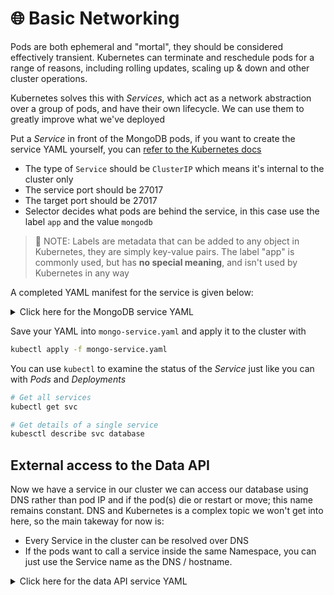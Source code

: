 # 🌐 Basic Networking

Pods are both ephemeral and "mortal", they should be considered effectively transient. Kubernetes can terminate and reschedule pods for a range of reasons, including rolling updates, scaling up & down and other cluster operations.

Kubernetes solves this with *Services*, which act as a network abstraction over a group of pods, and have their own lifecycle. We can use them to greatly improve what we've deployed

Put a *Service* in front of the MongoDB pods, if you want to create the service YAML yourself, you can [refer to the Kubernetes docs](https://kubernetes.io/docs/concepts/services-networking/service/#defining-a-service)

- The type of `Service` should be `ClusterIP` which means it's internal to the cluster only
- The service port should be 27017
- The target port should be 27017
- Selector decides what pods are behind the service, in this case use the label `app` and the value `mongodb`

> 📝 NOTE: Labels are metadata that can be added to any object in Kubernetes, they are simply key-value pairs. The label "app" is commonly used, but has **no special meaning**, and isn't used by Kubernetes in any way

A completed YAML manifest for the service is given below:

<details markdown="1">
<summary>Click here for the MongoDB service YAML</summary>

```yaml
kind: Service
apiVersion: v1

metadata:
  name: database

spec:
  type: ClusterIP  
  selector:
    app: mongodb
  ports:
    - protocol: TCP
      port: 27017
      targetPort: 27017
```

</details>

Save your YAML into `mongo-service.yaml` and apply it to the cluster with 

```bash
kubectl apply -f mongo-service.yaml
```

You can use `kubectl` to examine the status of the *Service* just like you can with *Pods* and *Deployments*

```bash
# Get all services
kubectl get svc

# Get details of a single service
kubesctl describe svc database
```

## External access to the Data API

Now we have a service in our cluster we can access our database using DNS rather than pod IP and if the pod(s) die or restart or move; this name remains constant. DNS and Kubernetes is a complex topic we won't get into here, so the main takeway for now is:

- Every Service in the cluster can be resolved over DNS
- If the pods want to call a service inside the same Namespace, you can just use the Service name as the DNS / hostname.

<details markdown="1">
<summary>Click here for the data API service YAML</summary>

```yaml
kind: Service
apiVersion: v1

metadata:
  name: data-api

spec:
  type: LoadBalancer
  selector:
    app: data-api
  ports:
    - protocol: TCP
      port: 80
      targetPort: 4000
```

</details>